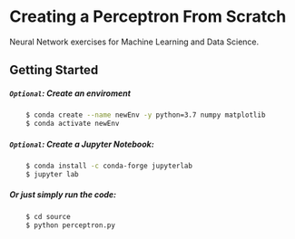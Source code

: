 # Creating a Perceptron From Scratch

Neural Network exercises for Machine Learning and Data Science.

## Getting Started

##### `Optional`: Create an enviroment

```bash
    $ conda create --name newEnv -y python=3.7 numpy matplotlib
    $ conda activate newEnv
```

##### `Optional`: Create a Jupyter Notebook:

```bash
    $ conda install -c conda-forge jupyterlab
    $ jupyter lab
```

##### Or just simply run the code:

```bash
    $ cd source
    $ python perceptron.py
```
